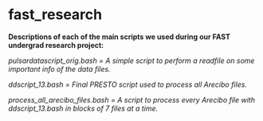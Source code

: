 # fast_research

**Descriptions of each of the main scripts we used during our FAST undergrad research project:**

*pulsardatascript_orig.bash = A simple script to perform a readfile on some important info of the data files.*

*ddscript_13.bash = Final PRESTO script used to process all Arecibo files.*

*process_all_arecibo_files.bash = A script to process every Arecibo file with ddscript_13.bash in blocks of 7 files at a time.*
